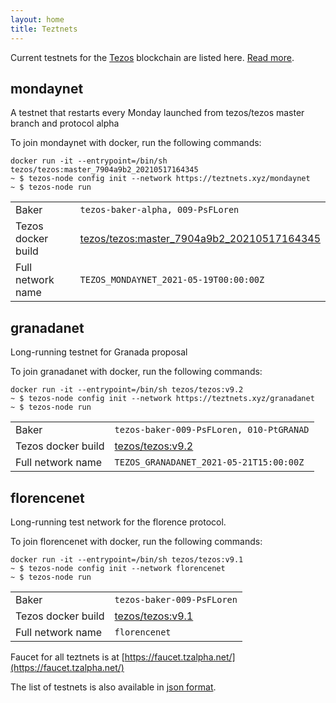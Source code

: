 ```yaml
---
layout: home
title: Teztnets
---
```


Current testnets for the [Tezos](https://tezos.com) blockchain are listed here. [Read more](about/).

mondaynet
---------

A testnet that restarts every Monday launched from tezos/tezos master branch and protocol alpha

To join mondaynet with docker, run the following commands:

```
docker run -it --entrypoint=/bin/sh tezos/tezos:master_7904a9b2_20210517164345
~ $ tezos-node config init --network https://teztnets.xyz/mondaynet
~ $ tezos-node run
```

| | |
|-------|---------------------|
| Baker | `tezos-baker-alpha, 009-PsFLoren` |
| Tezos docker build | [tezos/tezos:master_7904a9b2_20210517164345](https://hub.docker.com/r/tezos/tezos/tags?page=1&ordering=last_updated&name=master_7904a9b2_20210517164345) |
| Full network name | `TEZOS_MONDAYNET_2021-05-19T00:00:00Z` |

granadanet
---------

Long-running testnet for Granada proposal

To join granadanet with docker, run the following commands:

```
docker run -it --entrypoint=/bin/sh tezos/tezos:v9.2
~ $ tezos-node config init --network https://teztnets.xyz/granadanet
~ $ tezos-node run
```

| | |
|-------|---------------------|
| Baker | `tezos-baker-009-PsFLoren, 010-PtGRANAD` |
| Tezos docker build | [tezos/tezos:v9.2](https://hub.docker.com/r/tezos/tezos/tags?page=1&ordering=last_updated&name=v9.2) |
| Full network name | `TEZOS_GRANADANET_2021-05-21T15:00:00Z` |

florencenet
---------

Long-running test network for the florence protocol.

To join florencenet with docker, run the following commands:

```
docker run -it --entrypoint=/bin/sh tezos/tezos:v9.1
~ $ tezos-node config init --network florencenet
~ $ tezos-node run
```

| | |
|-------|---------------------|
| Baker | `tezos-baker-009-PsFLoren` |
| Tezos docker build | [tezos/tezos:v9.1](https://hub.docker.com/r/tezos/tezos/tags?page=1&ordering=last_updated&name=v9.1) |
| Full network name | `florencenet` |


Faucet for all teztnets is at [https://faucet.tzalpha.net/](https://faucet.tzalpha.net/)

The list of testnets is also available in [json format](https://teztnets.xyz/teztnets.json).
